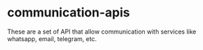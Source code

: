 # communication-apis
These are a set of API that allow communication with services like whatsapp, email, telegram, etc.
